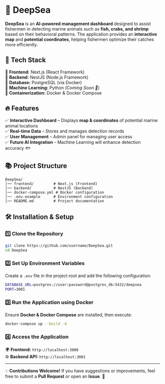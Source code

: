 # 🌊 **DeepSea**

**DeepSea** is an **AI-powered management dashboard** designed to assist fishermen in detecting marine animals such as **fish, crabs, and shrimp** based on their behavioral patterns. The application provides an **interactive map** and **potential coordinates**, helping fishermen optimize their catches more efficiently.

## 🚀 **Tech Stack**

🔹 **Frontend:** Next.js (React Framework)\
🔹 **Backend:** NestJS (Node.js Framework)\
🔹 **Database:** PostgreSQL (via Docker)\
🔹 **Machine Learning:** Python *(Coming Soon 🚧)*\
🔹 **Containerization:** Docker & Docker Compose

## 🔥 **Features**

✅ **Interactive Dashboard** – Displays **map & coordinates** of potential marine animal locations\
✅ **Real-time Data** – Stores and manages detection records\
✅ **User Management** – Admin panel for managing user access\
✅ **Future AI Integration** – Machine Learning will enhance detection accuracy 🐟

## 📚 **Project Structure**

```
DeepSea/
│── frontend/         # Next.js (Frontend)
│── backend/          # NestJS (Backend)
│── docker-compose.yml # Docker configuration
│── .env.example      # Environment configuration
│── README.md         # Project documentation
```

## 🛠 **Installation & Setup**

### 1️⃣ **Clone the Repository**

```sh
git clone https://github.com/username/DeepSea.git
cd DeepSea
```

### 2️⃣ **Set Up Environment Variables**

Create a `.env` file in the project root and add the following configuration:

```sh
DATABASE_URL=postgres://user:password@postgres_db:5432/deepsea
PORT=3001
```

### 3️⃣ **Run the Application using Docker**

Ensure **Docker & Docker Compose** are installed, then execute:

```sh
docker-compose up --build -d
```

### 4️⃣ **Access the Application**

🌍 **Frontend:** `http://localhost:3000`\
️⚙ **Backend API:** `http://localhost:3001`

---

💡 **Contributions Welcome!** If you have suggestions or improvements, feel free to submit a **Pull Request** or open an **Issue**. 🚀

